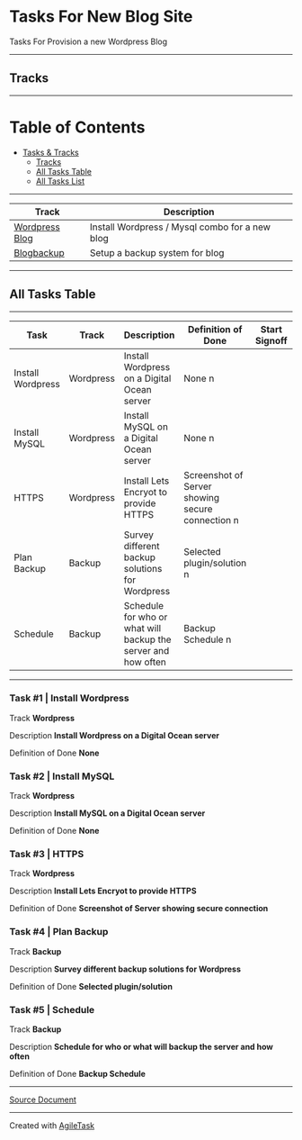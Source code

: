 # Tasks For New Blog Site

Tasks For Provision a new Wordpress Blog

***
## Tracks
***
Table of Contents
=================

   * [Tasks & Tracks]()
      * [Tracks](#tracks)
      * [All Tasks Table](#all-tasks-table)
      * [All Tasks List](#all-tasks-list)
***
|Track  | Description|
|  ---   | --- |
| [Wordpress Blog](./Wordpress.md) | Install Wordpress / Mysql combo for a new blog |
| [Blogbackup](./Backup.md) | Setup a backup system for blog |
***
## All Tasks Table
***

| Task|Track| Description |Definition of Done  |Start Signoff  | Start | End |
| --- | --- | ---         | ---                | -----------   | ---   | --- |
| Install Wordpress | Wordpress| Install Wordpress on a Digital Ocean server | None n|  |  |  |
| Install MySQL| Wordpress| Install MySQL on a Digital Ocean server | None n|  |  |  |
| HTTPS| Wordpress| Install Lets Encryot to provide HTTPS | Screenshot of Server showing secure connection n|  |  |  |
| Plan Backup| Backup| Survey different backup solutions for Wordpress | Selected plugin/solution n|  |  |  |
| Schedule| Backup| Schedule for who or what will backup the server and how often | Backup Schedule n|  |  |  |
***

### Task #1 |  Install Wordpress 

Track **Wordpress**

Description **Install Wordpress on a Digital Ocean server**

Definition of Done **None**

### Task #2 |  Install MySQL

Track **Wordpress**

Description **Install MySQL on a Digital Ocean server**

Definition of Done **None**

### Task #3 |  HTTPS

Track **Wordpress**

Description **Install Lets Encryot to provide HTTPS**

Definition of Done **Screenshot of Server showing secure connection**

### Task #4 |  Plan Backup

Track **Backup**

Description **Survey different backup solutions for Wordpress**

Definition of Done **Selected plugin/solution**

### Task #5 |  Schedule

Track **Backup**

Description **Schedule for who or what will backup the server and how often**

Definition of Done **Backup Schedule**

***
[Source Document ](./tasks.json)
***
Created with [AgileTask](https://github.com/gregorycoleman/AgileTask)
